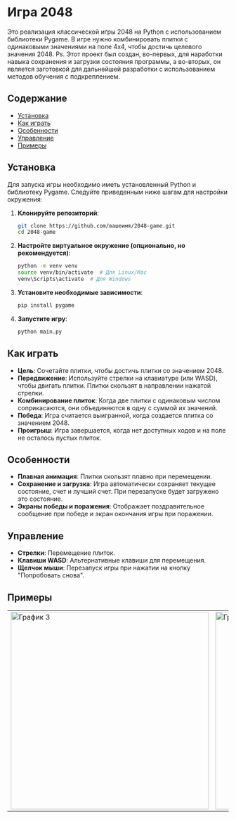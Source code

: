 # Игра 2048

Это реализация классической игры 2048 на Python с использованием библиотеки Pygame. В игре нужно комбинировать плитки с одинаковыми значениями на поле 4x4, чтобы достичь целевого значения 2048.
Ps. Этот проект был создан, во-первых, для наработки навыка сохранения и загрузки состояния программы, а во-вторых, он является заготовкой для дальнейшей разработки с использованием методов обучения с подкреплением.

## Содержание
- [Установка](#установка)
- [Как играть](#как-играть)
- [Особенности](#особенности)
- [Управление](#управление)
- [Примеры](#примеры)


## Установка

Для запуска игры необходимо иметь установленный Python и библиотеку Pygame. Следуйте приведенным ниже шагам для настройки окружения:

1. **Клонируйте репозиторий**:
    ```bash
    git clone https://github.com/вашеимя/2048-game.git
    cd 2048-game
    ```

2. **Настройте виртуальное окружение (опционально, но рекомендуется)**:
    ```bash
    python -m venv venv
    source venv/bin/activate  # Для Linux/Mac
    venv\Scripts\activate  # Для Windows
    ```

3. **Установите необходимые зависимости**:
    ```bash
    pip install pygame
    ```

4. **Запустите игру**:
    ```bash
    python main.py
    ```

## Как играть

- **Цель**: Сочетайте плитки, чтобы достичь плитки со значением 2048.
- **Передвижение**: Используйте стрелки на клавиатуре (или WASD), чтобы двигать плитки. Плитки скользят в направлении нажатой стрелки.
- **Комбинирование плиток**: Когда две плитки с одинаковым числом соприкасаются, они объединяются в одну с суммой их значений.
- **Победа**: Игра считается выигранной, когда создается плитка со значением 2048.
- **Проигрыш**: Игра завершается, когда нет доступных ходов и на поле не осталось пустых плиток.

## Особенности

- **Плавная анимация**: Плитки скользят плавно при перемещении.
- **Сохранение и загрузка**: Игра автоматически сохраняет текущее состояние, счет и лучший счет. При перезапуске будет загружено это состояние.
- **Экраны победы и поражения**: Отображает поздравительное сообщение при победе и экран окончания игры при поражении.

## Управление

- **Стрелки**: Перемещение плиток.
- **Клавиши WASD**: Альтернативные клавиши для перемещения.
- **Щелчок мыши**: Перезапуск игры при нажатии на кнопку "Попробовать снова".

## Примеры

  <table>
    <tr>
      <td><img src="https://github.com/user-attachments/assets/0287da45-25d7-47b9-8a35-3dff0de91a14" alt="График 3" width="450"/></td>
      <td><img src="https://github.com/user-attachments/assets/fe598f6a-1391-4b96-9ab9-425fda0f1802" alt="График 2" width="450"/></td>
      <td><img src="https://github.com/user-attachments/assets/464267ef-cc93-4d82-afa5-ac783eae5944" alt="График 1" width="450"/></td>
    </tr>
  </table>
